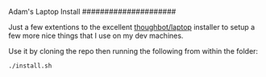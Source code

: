 Adam's Laptop Install
#####################

Just a few extentions to the excellent [thoughbot/laptop](https://github.com/thoughtbot/laptop) installer to setup a few more nice things that I use on my dev machines.

Use it by cloning the repo then running the following from within the folder:

``` ./install.sh ```
